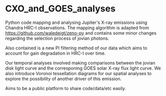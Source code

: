 # CXO_and_GOES_analyses

Python code mapping and analysing Jupiter's X-ray emissions using Chandra HRC-I observations. The mapping algorithm is adapted from https://github.com/waledeigt/zeno-py and contains some minor changes regarding the selection process of jovian photons. 

Also contained is a new PI filtering method of our data which aims to account for gain degradation in HRC-I over time.

Our temporal analyses involved making comparisons between the jovian disk light curve and the corresponing GOES solar X-ray flux light curve. We also introduce Voronoi tessellation diagrams for our spatial analyses to explore the possibility of another driver of this emission. 

Aims to be a public platform to share code/data/etc easily.
